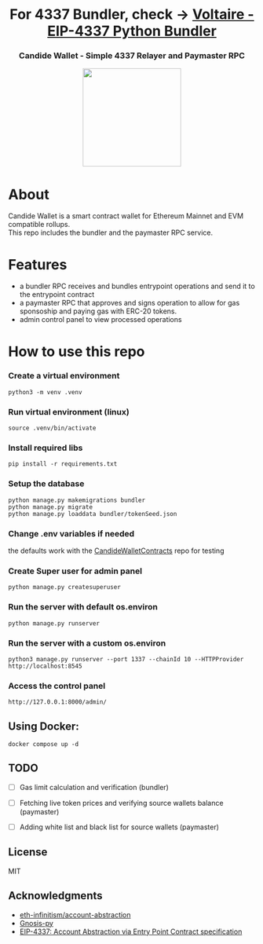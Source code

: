<!-- PROJECT LOGO -->

<div align="center">
  <h1 align="center">For 4337 Bundler, check -> <a href='https://github.com/candidelabs/voltaire'>Voltaire - EIP-4337 Python Bundler</a></h1>
</div>

<div align="center">
  <h3 align="center">Candide Wallet - Simple 4337 Relayer and Paymaster RPC</h3>
</div>

<div align="center">
<img src="https://user-images.githubusercontent.com/7014833/203773780-04a0c8c0-93a6-43a4-bb75-570cb951dfa0.png" height =200>
</div>

# About

Candide Wallet is a smart contract wallet for Ethereum Mainnet and EVM compatible rollups.<br/>
This repo includes the bundler and the paymaster RPC service.

# Features
- a bundler RPC receives and bundles entrypoint operations and send it to the entrypoint contract 
- a paymaster RPC that approves and signs operation to allow for gas sponsoship and paying gas with ERC-20 tokens.
- admin control panel to view processed operations

# How to use this repo

### Create a virtual environment
```
python3 -m venv .venv
```

### Run virtual environment (linux)
```
source .venv/bin/activate
```

### Install required libs
```
pip install -r requirements.txt
```

### Setup the database
```
python manage.py makemigrations bundler
python manage.py migrate
python manage.py loaddata bundler/tokenSeed.json
```

### Change .env variables if needed 
the defaults work with the <a href='https://github.com/candidelabs/CandideWalletContracts'>CandideWalletContracts</a> repo for testing


### Create Super user for admin panel
```
python manage.py createsuperuser
```

### Run the server with default os.environ
```
python manage.py runserver
```

### Run the server with a custom os.environ
```
python3 manage.py runserver --port 1337 --chainId 10 --HTTPProvider http://localhost:8545
```

### Access the control panel
```
http://127.0.0.1:8000/admin/
```

## Using Docker:
```
docker compose up -d
```

## TODO
- [ ] Gas limit calculation and verification (bundler)
- [ ] Fetching live token prices and verifying source wallets balance (paymaster)
- [ ] Adding white list and black list for source wallets (paymaster)


<!-- LICENSE -->
## License

MIT

<!-- ACKNOWLEDGMENTS -->
## Acknowledgments
* <a href='https://github.com/eth-infinitism/account-abstraction'>eth-infinitism/account-abstraction</a>
* <a href='https://github.com/safe-global/safe-eth-py'>Gnosis-py</a>
* <a href='https://eips.ethereum.org/EIPS/eip-4337'>EIP-4337: Account Abstraction via Entry Point Contract specification </a>
